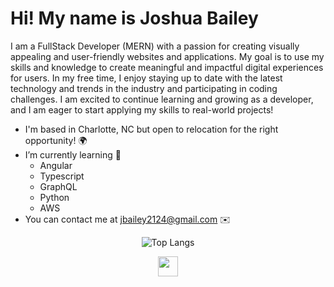 Hi! My name is Joshua Bailey
=====================================================================================================================================

I am a FullStack Developer (MERN) with a passion for creating visually appealing and user-friendly websites and applications. My goal is to use my skills and knowledge to create meaningful and impactful digital experiences for users. In my free time, I enjoy staying up to date with the latest technology and trends in the industry and participating in coding challenges. I am excited to continue learning and growing as a developer, and I am eager to start applying my skills to real-world projects!

* I'm based in Charlotte, NC but open to relocation for the right opportunity! 🌍
* I’m currently learning 🌱
  - Angular
  - Typescript
  - GraphQL
  - Python
  - AWS
* You can contact me at [jbailey2124@gmail.com](mailto:jbailey2124@gmail.com) ✉️


<p align="center">
  <img src="https://github-readme-stats.vercel.app/api/top-langs/?username=joshbaileydev513&layout=donut-vertical&langs_count=8" alt="Top Langs">
</p>


<p align="center"> <a href="https://www.linkedin.com/in/joshuacbailey/" target="_blank" rel="noreferrer"> <picture> <source media="(prefers-color-scheme: dark)" srcset="https://raw.githubusercontent.com/danielcranney/readme-generator/main/public/icons/socials/linkedin-dark.svg" /> <source media="(prefers-color-scheme: light)" srcset="https://raw.githubusercontent.com/danielcranney/readme-generator/main/public/icons/socials/linkedin.svg" /> <img src="https://raw.githubusercontent.com/danielcranney/readme-generator/main/public/icons/socials/linkedin.svg" width="32" height="32" /> </picture> </a></p>
